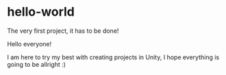 # hello-world
The very first project, it has to be done!

Hello everyone!

I am here to try my best with creating projects in Unity, I hope everything is going to be allright :)
